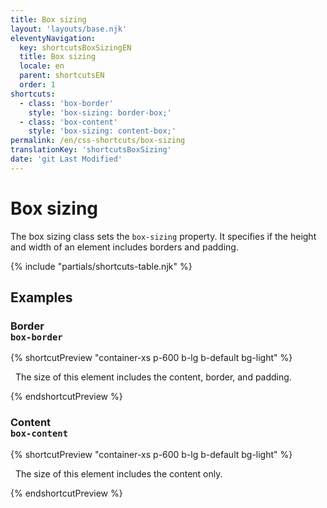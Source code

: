```yaml
---
title: Box sizing
layout: 'layouts/base.njk'
eleventyNavigation:
  key: shortcutsBoxSizingEN
  title: Box sizing
  locale: en
  parent: shortcutsEN
  order: 1
shortcuts:
  - class: 'box-border'
    style: 'box-sizing: border-box;'
  - class: 'box-content'
    style: 'box-sizing: content-box;'
permalink: /en/css-shortcuts/box-sizing
translationKey: 'shortcutsBoxSizing'
date: 'git Last Modified'
---
```


# Box sizing

The box sizing class sets the `box-sizing` property. It specifies if the height and width of an element includes borders and padding.

{% include "partials/shortcuts-table.njk" %}

## Examples

### Border<br/>`box-border`

{% shortcutPreview "container-xs p-600 b-lg b-default bg-light" %}

<p class="box-border">
  The size of this element includes the content, border, and padding.
</p>
{% endshortcutPreview %}

### Content<br/>`box-content`

{% shortcutPreview "container-xs p-600 b-lg b-default bg-light" %}

<p class="box-content">
  The size of this element includes the content only.
</p>
{% endshortcutPreview %}
